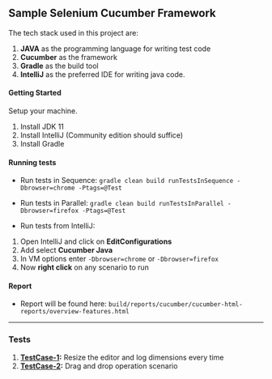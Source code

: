 ## Sample Selenium Cucumber Framework

The tech stack used in this project are:
1. **JAVA** as the programming language for writing test code
2. **Cucumber** as the framework
3. **Gradle** as the build tool
4. **IntelliJ** as the preferred IDE for writing java code.

#### Getting Started
Setup your machine.
1. Install JDK 11
2. Install IntelliJ (Community edition should suffice)
3. Install Gradle

#### Running tests
* Run tests in Sequence: ```gradle clean build runTestsInSequence -Dbrowser=chrome -Ptags=@Test```
* Run tests in Parallel: ```gradle clean build runTestsInParallel -Dbrowser=firefox -Ptags=@Test```

* Run tests from IntelliJ: 
1. Open IntelliJ and click on **EditConfigurations**
2. Add select **Cucumber Java**
3. In VM options enter ```-Dbrowser=chrome``` or ```-Dbrowser=firefox```
4. Now **right click** on any scenario to run

#### Report
* Report will be found here: ```build/reports/cucumber/cucumber-html-reports/overview-features.html```
---

### Tests
1. **[TestCase-1](https://github.com/vinaykumarvvs/sample-selenium-cucumber-framework/blob/master/src/test/resources/features/DemoQADragAndDrop.feature):** Resize the editor and log dimensions every time
2. **[TestCase-2](https://github.com/vinaykumarvvs/sample-selenium-cucumber-framework/blob/master/src/test/resources/features/DemoQAResize.feature#L13):** Drag and drop operation scenario
